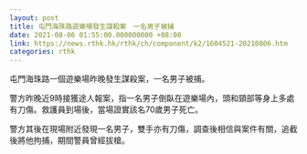 ```yaml
---
layout: post
title: 屯門海珠路遊樂場發生謀殺案　一名男子被捕
date: 2021-08-06 01:55:00.000000000 +08:00
link: https://news.rthk.hk/rthk/ch/component/k2/1604521-20210806.htm
categories: rthk
---
```


屯門海珠路一個遊樂場昨晚發生謀殺案，一名男子被捕。

警方昨晚近9時接獲途人報案，指一名男子倒臥在遊樂場內，頭和頸部等身上多處有刀傷。救護員到場後，當場證實該名70歲男子死亡。

警方其後在現場附近發現一名男子，雙手亦有刀傷，調查後相信與案件有關，追截後將他拘捕，期間警員曾經拔槍。
